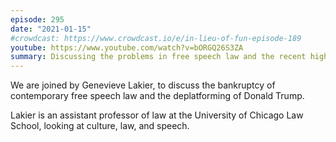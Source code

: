 ```yaml
---
episode: 295
date: "2021-01-15"
#crowdcast: https://www.crowdcast.io/e/in-lieu-of-fun-episode-189
youtube: https://www.youtube.com/watch?v=bORGQ26S3ZA
summary: Discussing the problems in free speech law and the recent high-profile deplatformings
---
```

We are joined by Genevieve Lakier, to discuss the bankruptcy of contemporary
free speech law and the deplatforming of Donald Trump.

Lakier is an assistant professor of law at the University of Chicago Law
School, looking at culture, law, and speech.
